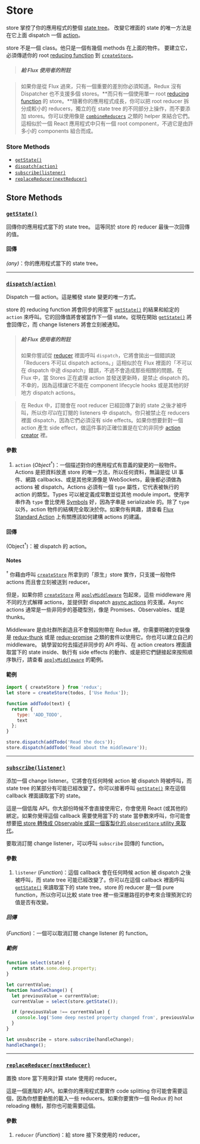 # Store

store 掌控了你的應用程式的整個 [state tree](../Glossary.md#state)。
改變它裡面的 state 的唯一方法是在它上面 dispatch 一個 [action](../Glossary.md#action)。

store 不是一個 class。他只是一個有幾個 methods 在上面的物件。
要建立它，必須傳遞你的 root [reducing function](../Glossary.md#reducer) 到 [`createStore`](createStore.md)。

>##### 給 Flux 使用者的附註

>如果你是從 Flux 過來，只有一個重要的差別你必須知道。Redux 沒有 Dispatcher 也不支援多個 stores。**而只有一個使用單一 root [reducing function](../Glossary.md#reducer) 的 store。**隨著你的應用程式成長，你可以把 root reducer 拆分成較小的 reducers，獨立的在 state tree 的不同部分上操作，而不要添加 stores。你可以使用像是 [`combineReducers`](combineReducers.md) 之類的 helper 來結合它們。這相似於一個 React 應用程式中只有一個 root component，不過它是由許多小的 components 組合而成。

### Store Methods

- [`getState()`](#getState)
- [`dispatch(action)`](#dispatch)
- [`subscribe(listener)`](#subscribe)
- [`replaceReducer(nextReducer)`](#replaceReducer)

## Store Methods

### <a id='getState'></a>[`getState()`](#getState)

回傳你的應用程式當下的 state tree。
這等同於 store 的 reducer 最後一次回傳的值。

#### 回傳

*(any)*：你的應用程式當下的 state tree。

<hr>

### <a id='dispatch'></a>[`dispatch(action)`](#dispatch)

Dispatch 一個 action。這是觸發 state 變更的唯一方式。

store 的 reducing function 將會同步的用當下 [`getState()`](#getState) 的結果和給定的 `action` 來呼叫。它的回傳值將會被當作下一個 state。從現在開始 [`getState()`](#getState) 將會回傳它，而 change listeners 將會立刻被通知。

>##### 給 Flux 使用者的附註
>如果你嘗試從 [reducer](../Glossary.md#reducer) 裡面呼叫 `dispatch`，它將會拋出一個錯誤說「Reducers 不可以 dispatch actions。」這相似於在 Flux 裡面的「不可以在 dispatch 中途 dispatch」錯誤，不過不會造成那些相關的問題。在 Flux 中，當 Stores 正在處理 action 並發送更新時，是禁止 dispatch 的。不幸的，因為這樣讓它不能在 component lifecycle hooks 或是其他的好地方 dispatch actions。

>在 Redux 中，訂閱會在 root reducer 已經回傳了新的 state 之後才被呼叫，所以你*可以*在訂閱的 listeners 中 dispatch。你只被禁止在 reducers 裡面 dispatch，因為它們必須沒有 side effects。如果你想要針對一個 action 產生 side effect，做這件事的正確位置是在它的非同步 [action creator](../Glossary.md#action-creator) 裡。

#### 參數

1. `action` (*Object*<sup>†</sup>)：一個描述對你的應用程式有意義的變更的一般物件。Actions 是把資料放進 store 的唯一方法，所以任何資料，無論是從 UI 事件、網路 callbacks、或是其他來源像是 WebSockets，最後都必須做為 actions 被 dispatch。Actions 必須有一個 `type` 屬性，它代表被執行的 action 的類型。Types 可以被定義成常數並從其他 module import。使用字串作為 `type` 會比使用 [Symbols](https://developer.mozilla.org/en/docs/Web/JavaScript/Reference/Global_Objects/Symbol) 好，因為字串是 serializable 的。除了 `type` 以外，action 物件的結構完全取決於你。如果你有興趣，請查看 [Flux Standard Action](https://github.com/acdlite/flux-standard-action) 上有關應該如何建構 actions 的建議。

#### 回傳

(Object<sup>†</sup>)：被 dispatch 的 action。

#### Notes

<sup>†</sup> 你藉由呼叫 [`createStore`](createStore.md) 所拿到的「原生」store 實作，只支援一般物件 actions 而且會立刻被送到 reducer。

但是，如果你把 [`createStore`](createStore.md) 用 [`applyMiddleware`](applyMiddleware.md) 包起來，這些 middleware 用不同的方式解釋 actions，並提供對 dispatch [async actions](../Glossary.md#async-action) 的支援。Async actions 通常是一些非同步的基礎型別，像是 Promises、Observables、或是 thunks。

Middleware 是由社群所創造且不會預設附帶在 Redux 裡。你需要明確的安裝像是 [redux-thunk](https://github.com/gaearon/redux-thunk) 或是 [redux-promise](https://github.com/acdlite/redux-promise) 之類的套件以使用它。你也可以建立自己的 middleware。
姚學習如何去描述非同步的 API 呼叫、在 action creators 裡面讀取當下的 state inside、執行有 side effects 的動作、或是把它們鏈接起來按照順序執行，請查看 [`applyMiddleware`](applyMiddleware.md) 的範例。

#### 範例

```js
import { createStore } from 'redux';
let store = createStore(todos, ['Use Redux']);

function addTodo(text) {
  return {
    type: 'ADD_TODO',
    text
  };
}

store.dispatch(addTodo('Read the docs'));
store.dispatch(addTodo('Read about the middleware'));
```

<hr>

### <a id='subscribe'></a>[`subscribe(listener)`](#subscribe)

添加一個 change listener。它將會在任何時候 action 被 dispatch 時被呼叫，而 state tree 的某部分有可能已經改變了。你可以接著呼叫 [`getState()`](#getState) 來在這個 callback 裡面讀取當下的 state。

這是一個低階 API。你大部份時候不會直接使用它，你會使用 React (或其他的) 綁定。如果你覺得這個 callback 需要使用當下的 state 當參數來呼叫，你可能會想要[把 store 轉換成 Observable 或寫一個客製化的 `observeStore` utility 來取代](https://github.com/rackt/redux/issues/303#issuecomment-125184409)。

要取消訂閱 change listener，可以呼叫 `subscribe` 回傳的 function。

#### 參數

1. `listener` (*Function*)：這個 callback 會在任何時候 action 被 dispatch 之後被呼叫，而 state tree 可能已經改變了。你可以在這個 callback 裡面呼叫 [`getState()`](#getState) 來讀取當下的 state tree。store 的 reducer 是一個 pure function，所以你可以比較 state tree 裡一些深層路徑的參考來合理預測它的值是否有改變。

##### 回傳

(*Function*)：一個可以取消訂閱 change listener 的 function。

##### 範例

```js
function select(state) {
  return state.some.deep.property;
}

let currentValue;
function handleChange() {
  let previousValue = currentValue;
  currentValue = select(store.getState());

  if (previousValue !== currentValue) {
    console.log('Some deep nested property changed from', previousValue, 'to', currentValue);
  }
}

let unsubscribe = store.subscribe(handleChange);
handleChange();
```

<hr>

### <a id='replaceReducer'></a>[`replaceReducer(nextReducer)`](#replaceReducer)

置換 store 當下用來計算 state 使用的 reducer。

這是一個進階的 API。如果你的應用程式要實作 code splitting 你可能會需要這個，因為你想要動態的載入一些 reducers。如果你要實作一個 Redux 的 hot reloading 機制，那你也可能需要這個。

#### 參數

1. `reducer` (*Function*)：給 store 接下來使用的 reducer。
